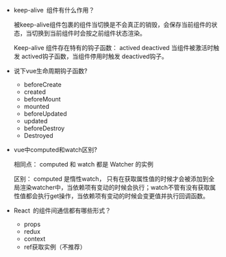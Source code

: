 - keep-alive 组件有什么作用？

  被keep-alive组件包裹的组件当切换是不会真正的销毁，会保存当前组件的状态，当切换到当前组件时会按之前组件状态渲染。

  Keep-alive 组件存在特有的钩子函数： actived  deactived   当组件被激活时触发 actived钩子函数，当组件停用时触发 deactived钩子。

- 说下vue生命周期钩子函数?

  - beforeCreate
  - created
  - beforeMount
  - mounted
  - beforeUpdated
  - updated
  - beforeDestroy
  - Destroyed

- vue中computed和watch区别?

  相同点： computed 和 watch 都是 Watcher 的实例

  区别： computed 是惰性watch， 只有在获取属性值的时候才会被添加到全局渲染watcher中，当依赖项有变动的时候会执行；watch不管有没有获取属性值都会执行get操作，当依赖项有变动的时候会变更值并执行回调函数。

- React 的组件间通信都有哪些形式？

  - props
  - redux
  - context
  - ref获取实例（不推荐）